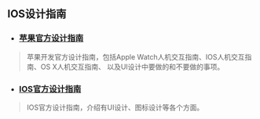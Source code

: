 ## IOS设计指南
* ### [苹果官方设计指南](https://developer.apple.com/design/)
> 苹果开发官方设计指南，包括Apple Watch人机交互指南、IOS人机交互指南、OS X人机交互指南、
以及UI设计中要做的和不要做的事项。

* ### [IOS官方设计指南](https://developer.apple.com/library/ios/documentation/UserExperience/Conceptual/MobileHIG/)
> IOS官方设计指南，介绍有UI设计、图标设计等各个方面。
